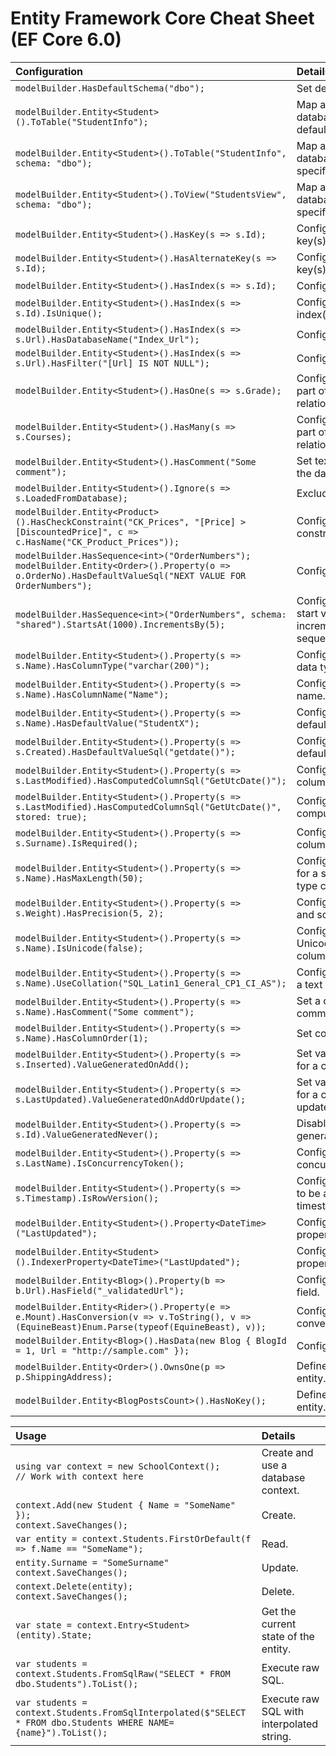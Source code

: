 # Entity Framework Core Cheat Sheet (EF Core 6.0)

| Configuration | Details |
| :--- | :--- |
| `modelBuilder.HasDefaultSchema("dbo");` | Set default schema. |
| `modelBuilder.Entity<Student>().ToTable("StudentInfo");` | Map an entity to database table in the default schema. |
| `modelBuilder.Entity<Student>().ToTable("StudentInfo", schema: "dbo");` | Map an entity to database table in a specific schema. |
| `modelBuilder.Entity<Student>().ToView("StudentsView", schema: "dbo");` | Map an entity to database view in a specific schema. |
| `modelBuilder.Entity<Student>().HasKey(s => s.Id);` | Configure primary key(s). |
| `modelBuilder.Entity<Student>().HasAlternateKey(s => s.Id);` | Configure alternate key(s). |
| `modelBuilder.Entity<Student>().HasIndex(s => s.Id);` | Configure index(es). |
| `modelBuilder.Entity<Student>().HasIndex(s => s.Id).IsUnique();` | Configure unique index(es). |
| `modelBuilder.Entity<Student>().HasIndex(s => s.Url).HasDatabaseName("Index_Url");` | Configure index name. |
| `modelBuilder.Entity<Student>().HasIndex(s => s.Url).HasFilter("[Url] IS NOT NULL");` | Configure index filter. |
| `modelBuilder.Entity<Student>().HasOne(s => s.Grade);` | Configures the One part of the relationship. |
| `modelBuilder.Entity<Student>().HasMany(s => s.Courses);` | Configures the Many part of the relationship. |
| `modelBuilder.Entity<Student>().HasComment("Some comment");` | Set text comment in the database. |
| `modelBuilder.Entity<Student>().Ignore(s => s.LoadedFromDatabase);` | Exclude a property. |
| `modelBuilder.Entity<Product>().HasCheckConstraint("CK_Prices", "[Price] > [DiscountedPrice]", c => c.HasName("CK_Product_Prices"));` | Configure check constraint. |
| `modelBuilder.HasSequence<int>("OrderNumbers");`<br/>`modelBuilder.Entity<Order>().Property(o => o.OrderNo).HasDefaultValueSql("NEXT VALUE FOR OrderNumbers");` | Configure a sequence. |
| `modelBuilder.HasSequence<int>("OrderNumbers", schema: "shared").StartsAt(1000).IncrementsBy(5);` | Configure schema, start value and increment of a sequence. |
| `modelBuilder.Entity<Student>().Property(s => s.Name).HasColumnType("varchar(200)");` | Configure a column data type. |
| `modelBuilder.Entity<Student>().Property(s => s.Name).HasColumnName("Name");` | Configure a column name. |
| `modelBuilder.Entity<Student>().Property(s => s.Name).HasDefaultValue("StudentX");` | Configure a column default value. |
| `modelBuilder.Entity<Student>().Property(s => s.Created).HasDefaultValueSql("getdate()");` | Configure a column default value by SQL. |
| `modelBuilder.Entity<Student>().Property(s => s.LastModified).HasComputedColumnSql("GetUtcDate()");` | Configure a computed column. |
| `modelBuilder.Entity<Student>().Property(s => s.LastModified).HasComputedColumnSql("GetUtcDate()", stored: true);` | Configure a stored computed column. |
| `modelBuilder.Entity<Student>().Property(s => s.Surname).IsRequired();` | Configure a not null column. |
| `modelBuilder.Entity<Student>().Property(s => s.Name).HasMaxLength(50);` | Configure max length for a string or array type column. |
| `modelBuilder.Entity<Student>().Property(s => s.Weight).HasPrecision(5, 2);` | Configure precision and scale of the type. |
| `modelBuilder.Entity<Student>().Property(s => s.Name).IsUnicode(false);` | Configure a non-Unicode string column. |
| `modelBuilder.Entity<Student>().Property(s => s.Name).UseCollation("SQL_Latin1_General_CP1_CI_AS");` | Configure collation of a text column. |
| `modelBuilder.Entity<Student>().Property(s => s.Name).HasComment("Some comment");` | Set a column comment. |
| `modelBuilder.Entity<Student>().Property(s => s.Name).HasColumnOrder(1);` | Set column order. |
| `modelBuilder.Entity<Student>().Property(s => s.Inserted).ValueGeneratedOnAdd();` | Set value generation for a column on add. |
| `modelBuilder.Entity<Student>().Property(s => s.LastUpdated).ValueGeneratedOnAddOrUpdate();` | Set value generation for a column on add or update. |
| `modelBuilder.Entity<Student>().Property(s => s.Id).ValueGeneratedNever();` | Disable value generation. |
| `modelBuilder.Entity<Student>().Property(s => s.LastName).IsConcurrencyToken();` | Configure a concurrency token. |
| `modelBuilder.Entity<Student>().Property(s => s.Timestamp).IsRowVersion();` | Configure a property to be a timestamp/rowversion. |
| `modelBuilder.Entity<Student>().Property<DateTime>("LastUpdated");` | Configure a shadow property. |
| `modelBuilder.Entity<Student>().IndexerProperty<DateTime>("LastUpdated");` | Configure an indexer property. |
| `modelBuilder.Entity<Blog>().Property(b => b.Url).HasField("_validatedUrl");` | Configure a backing field. |
| `modelBuilder.Entity<Rider>().Property(e => e.Mount).HasConversion(v => v.ToString(), v => (EquineBeast)Enum.Parse(typeof(EquineBeast), v));` | Configure a value conversion. |
| `modelBuilder.Entity<Blog>().HasData(new Blog { BlogId = 1, Url = "http://sample.com" });` | Configure seed data. |
| `modelBuilder.Entity<Order>().OwnsOne(p => p.ShippingAddress);` | Define an owned entity. |
| `modelBuilder.Entity<BlogPostsCount>().HasNoKey();` | Define a keyless entity. |

| Usage | Details |
| :--- | :--- |
| `using var context = new SchoolContext();`<br/>`// Work with context here` | Create and use a database context. |
| `context.Add(new Student { Name = "SomeName" });`<br/>`context.SaveChanges();` | Create. |
| `var entity = context.Students.FirstOrDefault(f => f.Name == "SomeName");` | Read. |
| `entity.Surname = "SomeSurname"`<br/>`context.SaveChanges();` | Update. |
| `context.Delete(entity);`<br/>`context.SaveChanges();` | Delete. |
| `var state = context.Entry<Student>(entity).State;` | Get the current state of the entity. |
| `var students = context.Students.FromSqlRaw("SELECT * FROM dbo.Students").ToList();` | Execute raw SQL. |
| `var students = context.Students.FromSqlInterpolated($"SELECT * FROM dbo.Students WHERE NAME={name}").ToList();` | Execute raw SQL with interpolated string. |


